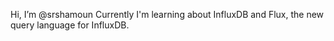 Hi, I’m @srshamoun
Currently I'm learning about InfluxDB and Flux, the new query language for InfluxDB.
